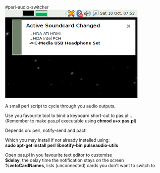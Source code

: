 #perl-audio-switcher
![ScreenShot](screenshot.png)

A small perl script to cycle through you audio outputs.

Use you favourite tool to bind a keyboard short-cut to pas.pl...<br>
(Remember to make pas.pl executable using **chmod u+x pas.pl**)

Depends on: perl, notify-send and pactl

Which you may install if not already installed using:<br>
**sudo apt-get install perl libnotify-bin pulseaudio-utils**

Open pas.pl in you favourite text editor to customise<br>
**$delay**, the delay time the notification stays on the screen<br>
**%vetoCardNames**, lists (unconnected) cards you don't want to switch to